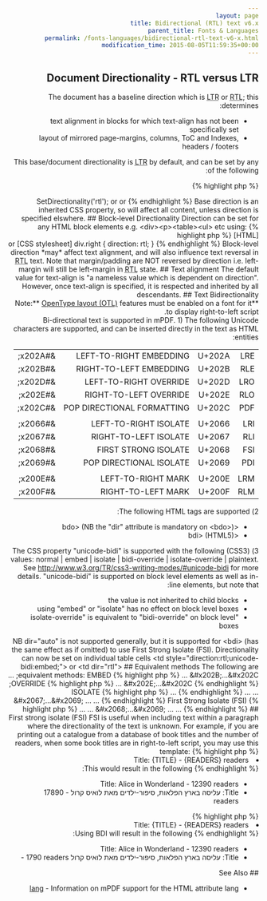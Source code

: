 ```yaml
---
layout: page
title: Bidirectional (RTL) text v6.x
parent_title: Fonts & Languages
permalink: /fonts-languages/bidirectional-rtl-text-v6-x.html
modification_time: 2015-08-05T11:59:35+00:00
---
```


## Document Directionality - RTL versus LTR

The document has a baseline direction which is <acronym title="Left-to-Right document, used for most langauges">LTR</acronym> or <acronym title="Right-to-Left document, used for Hebrew and Arabic languages">RTL</acronym>; this determines:

<ul>
<li>text alignment in blocks for which text-align has not been specifically set</li>
<li>layout of mirrored page-margins, columns, ToC and Indexes, headers / footers</li>
</ul>

This base/document directionality is <acronym title="Left-to-Right document, used for most langauges">LTR</acronym> by default, and can be set by any of the following:

{% highlight php %}
<?php

$mpdf->SetDirectionality('rtl');

<html dir="rtl"> or <html style="direction: rtl;">

<body dir="rtl"> or <body style="direction: rtl;">
{% endhighlight %}

Base direction is an inherited CSS property, so will affect all content, unless direction is specified elswhere.

## Block-level Directionality

Direction can be set for any HTML block elements e.g. &lt;div&gt;&lt;p&gt;&lt;table&gt;&lt;ul&gt; etc using:

{% highlight php %}
[HTML]

<div style="direction: rtl;">

or

[CSS stylesheet]

div.right { direction: rtl; }
{% endhighlight %}

Block-level direction *may* affect text alignment, and will also influence text reversal in <acronym title="Right-to-Left document, used for Hebrew and Arabic languages">RTL</acronym> text.

Note that margin/padding are NOT reversed by direction i.e. left-margin will still be left-margin in <acronym title="Right-to-Left document, used for Hebrew and Arabic languages">RTL</acronym> state.

## Text alignment

The default value for text-align is "a nameless value which is dependent on direction". However, once text-align is specified, it is respected and inherited by all descendants.

## Text Bidirectionality

<div class="alert alert-info" role="alert">**Note:** <a href="{{ "/fonts-languages/opentype-layout-otl.html" | prepend: site.baseurl }}">OpenType layout (OTL)</a> features must be enabled on a font for it to display right-to-left script.</div>

Bi-directional text is supported in mPDF.

1) The following Unicode characters are supported, and can be inserted directly in the text as HTML entities:

<table class="table"> <tbody>
<tr>
<td>LRE</td>
<td>U+202A</td>
<td>LEFT-TO-RIGHT EMBEDDING</td>
<td>&amp;#x202A;</td>
</tr>
<tr>
<td>RLE</td>
<td>U+202B</td>
<td>RIGHT-TO-LEFT EMBEDDING</td>
<td>&amp;#x202B;</td>
</tr>
<tr>
<td>LRO</td>
<td>U+202D</td>
<td>LEFT-TO-RIGHT OVERRIDE</td>
<td>&amp;#x202D;</td>
</tr>
<tr>
<td>RLO</td>
<td>U+202E</td>
<td>RIGHT-TO-LEFT OVERRIDE</td>
<td>&amp;#x202E;</td>
</tr>
<tr>
<td>PDF</td>
<td>U+202C</td>
<td>POP DIRECTIONAL FORMATTING</td>
<td>&amp;#x202C;</td>
</tr>
<tr>
<td>

</td>
<td>

</td>
<td>

</td>
<td>

</td>
</tr>
<tr>
<td>LRI</td>
<td>U+2066</td>
<td>LEFT-TO-RIGHT ISOLATE</td>
<td>&amp;#x2066;</td>
</tr>
<tr>
<td>RLI</td>
<td>U+2067</td>
<td>RIGHT-TO-LEFT ISOLATE</td>
<td>&amp;#x2067;</td>
</tr>
<tr>
<td>FSI</td>
<td>U+2068</td>
<td>FIRST STRONG ISOLATE</td>
<td>&amp;#x2068;</td>
</tr>
<tr>
<td>PDI</td>
<td>U+2069</td>
<td>POP DIRECTIONAL ISOLATE</td>
<td>&amp;#x2069;</td>
</tr>
<tr>
<td>

</td>
<td>

</td>
<td>

</td>
<td>

</td>
</tr>
<tr>
<td>LRM</td>
<td>U+200E</td>
<td>LEFT-TO-RIGHT MARK</td>
<td>&amp;#x200E;</td>
</tr>
<tr>
<td>RLM</td>
<td>U+200F</td>
<td>RIGHT-TO-LEFT MARK</td>
<td>&amp;#x200F;</td>
</tr>
</tbody> </table>

2) The following HTML tags are supported:

<ul>
<li>&lt;bdo&gt; (NB the "dir" attribute is mandatory on &lt;bdo&gt;)</li>
<li>&lt;bdi&gt; (HTML5)</li>
</ul>

3) The CSS property "unicode-bidi" is supported with the following (CSS3) values: normal | embed | isolate | bidi-override | isolate-override | plaintext.

See <a href="http://www.w3.org/TR/css3-writing-modes/#unicode-bidi">http://www.w3.org/TR/css3-writing-modes/#unicode-bidi</a> for more details.

"unicode-bidi" is supported on block level elements as well as in-line elements, but note that:

<ul>
<li>the value is not inherited to child blocks</li>
<li>using "embed" or "isolate" has no effect on block level boxes</li>
<li>"isolate-override" is equivalent to "bidi-override" on block level boxes</li>
</ul>

NB dir="auto" is not supported generally, but it is supported for &lt;bdi&gt; (has the same effect as if omitted) to use First Strong Isolate (FSI).

Directionality can now be set on individual table cells &lt;td style="direction:rtl;unicode-bidi:embed;"&gt; or &lt;td dir="rtl"&gt;

## Equivalent methods

The following are equivalent methods:

EMBED

{% highlight php %}
<span dir="rtl">...</span>

&amp;#x202B;...&amp;#x202C;

<span style="direction: rtl; unicode-bidi: embed">...</span>
{% endhighlight %}

OVERRIDE

{% highlight php %}
<bdo dir="rtl">...</bdo>

&amp;#x202E;...&amp;#x202C;

<span dir="rtl" style="unicode-bidi: bidi-override">...</span>

<span style="direction: rtl; unicode-bidi: bidi-override">...</span>
{% endhighlight %}

ISOLATE

{% highlight php %}
<bdi dir="ltr">...</bdi>

&amp;#x2067;...&amp;#x2069;

<span dir="rtl" style="unicode-bidi: isolate">...</span>

<span style="direction: rtl; unicode-bidi: isolate">...</span>
{% endhighlight %}

First Strong Isolate (FSI)

{% highlight php %}
<bdi>...</bdi>

<bdi dir="auto">...</bdi>

&amp;#x2068;...&amp;#x2069;

<span dir="rtl" style="unicode-bidi: plaintext">...</span>

<span style="direction: rtl; unicode-bidi: plaintext">...</span>
{% endhighlight %}

## First strong isolate (FSI)

FSI is useful when including text within a paragraph where the directionality of the text is unknown. For example, if you are printing out a catalogue from a database of book titles and the number of readers, when some book titles are in right-to-left script, you may use this template:

{% highlight php %}
<li>Title: {TITLE} - {READERS} readers</li>
{% endhighlight %}

This would result in the following:

<ul>
<li>Title: Alice in Wonderland - 12390 readers</li>
<li>Title: עליסה בארץ הפלאות, סיפור-ילדים מאת לואיס קרול - 17890 readers</li>
</ul>

{% highlight php %}
<li>Title: <bdi>{TITLE}</bdi> - {READERS} readers</li>
{% endhighlight %}

Using BDI will result in the following:

<ul>
<li>Title: Alice in Wonderland - 12390 readers</li>
<li>Title: עליסה בארץ הפלאות, סיפור-ילדים מאת לואיס קרול ‭- 1790 readers‬</li>
</ul>

## See Also

<ul>
<li class="manual_boxlist">

<a href="{{ "/fonts-languages/lang-v5-x.html" | prepend: site.baseurl }}">lang</a> - Information on mPDF support for the HTML attribute lang</li>
</ul>
